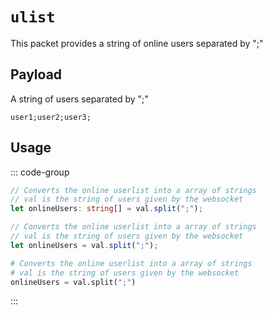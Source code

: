 # `ulist`

This packet provides a string of online users separated by ";"
## Payload

A string of users separated by ";"
```
user1;user2;user3;
```

## Usage
::: code-group

```ts [TypeScript]
// Converts the online userlist into a array of strings
// val is the string of users given by the websocket
let onlineUsers: string[] = val.split(";");
```

```js [JavaScript]
// Converts the online userlist into a array of strings
// val is the string of users given by the websocket
let onlineUsers = val.split(";");
```

```python [Python]
# Converts the online userlist into a array of strings
# val is the string of users given by the websocket
onlineUsers = val.split(";")
```
:::